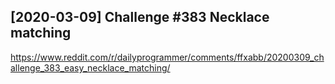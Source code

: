 ## [2020-03-09] Challenge #383 Necklace matching 
https://www.reddit.com/r/dailyprogrammer/comments/ffxabb/20200309_challenge_383_easy_necklace_matching/

